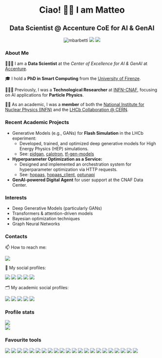 <h1 align="center">Ciao! 👋🏻 I am Matteo</h1>
<h2 align="center">Data Scientist @ Accenture CoE for AI & GenAI</h2>
<p align="center">
  <img src="https://komarev.com/ghpvc/?username=mbarbetti" alt="mbarbetti"/>
  <a href="https://github.com/mbarbetti"><img src="https://img.shields.io/badge/GitHub-mbarbetti-171515?style=flat&logo=github&logoColor=white"/></a>
  <a href="https://gitlab.cern.ch/mabarbet"><img src="https://img.shields.io/badge/GitLab.cern-mabarbet-e24329?style=flat&logo=gitlab&logoColor=white"/></a>
  <!--
  <a href="https://baltig.infn.it/barbetti_matteo"><img src="https://img.shields.io/badge/baltig.infn.it-barbetti_matteo-e24329?style=flat&logo=gitlab&logoColor=white"/></a>
  -->
  <!--
  <a href="https://hub.docker.com/u/mbarbetti"><img src="https://img.shields.io/badge/DockerHub-mbarbetti-1c63ee?style=flat&logo=docker&logoColor=white"/></a>
  -->
  <!--
  <a href="https://www.kaggle.com/mbarbetti"><img src="https://img.shields.io/badge/Kaggle-mbarbetti-37bae8?style=flat&logo=kaggle&logoColor=white"/></a>
  -->
</p>

<!-- ABOUT ME -->
### About Me

🧑🏻‍💻 I am a **Data Scientist** at the _Center of Excellence for AI & GenAI_ at [Accenture](https://www.accenture.com).

🎓 I hold a **PhD in Smart Computing** from the [University of Firenze](https://www.unifi.it/en).

👨🏻‍🔬 Previously, I was a **Technological Researcher** at [INFN-CNAF](https://www.cnaf.infn.it/en), focusing on AI applications for **Particle Physics**.

🤝🏻 As an academic, I was a **member** of both the [National Institute for Nuclear Physics (INFN)](https://home.infn.it/en/) and the [LHCb Collaboration @ CERN](http://lhcb.web.cern.ch/).

<!-- RECENT ACADEMIC PROJECTS -->
### Recent Academic Projects
  - Generative Models (e.g., GANs) for **Flash Simulation** in the LHCb experiment:
      - Developed, trained, and optimized deep generative models for High Energy Physics (HEP) simulations.  
      - See: [pidgan](https://github.com/mbarbetti/pidgan), [calotron](https://github.com/mbarbetti/calotron), [tf-gen-models](https://github.com/mbarbetti/tf-gen-models)
  - **Hyperparameter Optimization as a Service:**
      - Designed and implemented an orchestration system for hyperparameter optimization via HTTP requests.  
      - See: [hopaas](https://hopaas.cloud.infn.it), [hopaas_client](https://github.com/landerlini/hopaas_client), [optunapi](https://github.com/mbarbetti/optunapi)
  - **GenAI-powered Digital Agent** for user support at the CNAF Data Center.

<!-- INTERESTS -->
### Interests
  - Deep Generative Models (particularly GANs)
  - Transformers & attention-driven models
  - Bayesian optimization techniques
  - Graph Neural Networks

<!-- CONTACTS -->
### Contacts

📫 How to reach me:
<p align="left">
  <a href="mailto:matteo.barbetti.94@gmail.com"><img src="https://img.shields.io/badge/Gmail-matteo.barbetti.94@gmail.com-D14836?style=flat&logo=gmail&logoColor=white"/></a>
</p>

💬 My social profiles:
<p align="left">
  <a href="https://www.linkedin.com/in/matteo-barbetti/"><img src="https://custom-icon-badges.demolab.com/badge/LinkedIn-0A66C2?logo=linkedin-white&logoColor=fff"/></a>
  <a href="https://www.tiktok.com/@m.barbetz"><img src="https://img.shields.io/badge/TikTok-010101?style=flat&logo=tiktok&logoColor=white"/></a>
  <a href="https://www.instagram.com/m.barbetz/"><img src="https://img.shields.io/badge/Instagram-dd2a7b?style=flat&logo=instagram&logoColor=white"/></a>
  <a href="https://www.threads.net/@m.barbetz"><img src="https://img.shields.io/badge/Threads-black?style=flat&logo=threads&logoColor=white"/></a>
  <a href="https://twitter.com/mbarbetz"><img src="https://img.shields.io/badge/Twitter-black?style=flat&logo=x&logoColor=white"/></a>
</p>

🗂️ My academic social profiles:
<p align="left">
  <a href="https://scholar.google.com/citations?user=Ufpa6SIAAAAJ"><img src="https://img.shields.io/badge/GoogleScholar-4086f4?style=flat&logo=GoogleScholar&logoColor=white"/></a>
  <a href="https://www.researchgate.net/profile/Matteo-Barbetti"><img src="https://img.shields.io/badge/ResearchGate-00d0af?style=flat&logo=ResearchGate&logoColor=white"/></a>
  <a href="https://www.semanticscholar.org/author/M.-Barbetti/2154060732"><img src="https://img.shields.io/badge/SemanticScholar-11223c?style=flat&logo=semanticscholar&logoColor=white"/></a>
  <a href="https://inspirehep.net/authors/1908127"><img src="https://img.shields.io/badge/iNSPIRE_HEP-08142c?style=flat&logo=inspire&logoColor=white"/></a>
  <a href="https://orcid.org/0000-0002-6704-6914"><img src="https://img.shields.io/badge/ORCID-A6CE39?style=flat&logo=ORCID&logoColor=white"/></a>
</p>

<!-- PROFILE STATS -->
### Profile stats

<p align="left">
  <a href="https://github.com/mbarbetti"><img align="center" src="https://github-readme-stats.vercel.app/api?username=mbarbetti&show_icons=true&include_all_commits=false&count_private=true&hide_title=false&hide_border=true&hide_rank=false&icon_color=#00CCFF&title_color=#00CCFF"/></a><br>
  <a href="https://github.com/mbarbetti"><img align="center" src="https://github-readme-stats.vercel.app/api/top-langs/?username=mbarbetti&hide=jupyter%20notebook&layout=compact&langs_count=10&hide_title=false&hide_border=true&icon_color=#00CCFF&title_color=#00CCFF"/></a><br>
  <!--
  <a href="https://wakatime.com/@mbarbetti"><img align="center" src="https://github-readme-stats.vercel.app/api/wakatime?username=@mbarbetti&&langs_count=5&v=2&hide_title=false&hide_border=true&icon_color=#00CCFF&title_color=#00CCFF&card_width=80"/></a>
  -->
</p>

<!-- FAVOURITE TOOLS -->
### Favourite tools

![](https://img.shields.io/badge/OS-mac%20OS-000000?style=flat&logo=apple&logoColor=white)
![](https://img.shields.io/badge/OS-Windows-0078D6?style=flat&logo=windows&logoColor=white)
![](https://img.shields.io/badge/OS-Ubuntu-E95420?style=flat&logo=ubuntu&logoColor=white)
![](https://img.shields.io/badge/IDE-VIM-%2311AB00?&style=flat&logo=vim&logoColor=white)
![](https://img.shields.io/badge/IDE-VS_Code-007acc?style=flat&logo=visual%20studio%20code&logoColor=white)
![](https://img.shields.io/badge/IDE-Overleaf-47a141?style=flat&logo=overleaf&logoColor=white)
![](https://img.shields.io/badge/Code-Python-3673a5?style=flat&logo=python&logoColor=white)
![](https://img.shields.io/badge/Code-NumPy-777BB4?style=flat&logo=numpy&logoColor=white)
![](https://img.shields.io/badge/Code-Pandas-2C2D72?style=flat&logo=pandas&logoColor=white)
![](https://img.shields.io/badge/Code-sklearn-f89a36?style=flat&logo=scikit-learn&logoColor=white)
![](https://img.shields.io/badge/Code-Keras-d10000?style=flat&logo=keras&logoColor=white)
![](https://img.shields.io/badge/Code-TensorFlow-f57000?style=flat&logo=tensorflow&logoColor=white)
![](https://img.shields.io/badge/Code-PyTorch-EE4C2C?style=flat&logo=pytorch&logoColor=white)
![](https://img.shields.io/badge/Code-Jax-ea80fc?style=flat&logo=jax&logoColor=white)
![](https://img.shields.io/badge/Code-Colab-f9ab00?style=flat&logo=googlecolab&logoColor=white)
![](https://img.shields.io/badge/Code-Jupyter-F37626.svg?&style=flat&logo=Jupyter&logoColor=white)
![](https://img.shields.io/badge/Code-Docker-2497ed.svg?&style=flat&logo=docker&logoColor=white)
![](https://img.shields.io/badge/Code-LaTeX-008080?style=flat&logo=lateX&logoColor=white)
![](https://img.shields.io/badge/Code-Markdown-000000?style=flat&logo=markdown&logoColor=white)
![](https://img.shields.io/badge/Code-HTML-e44d26?style=flat&logo=html5&logoColor=white)
![](https://img.shields.io/badge/Code-CSS-1572b6?style=flat&logo=css3&logoColor=white)
![](https://img.shields.io/badge/Code-Git-f05030?style=flat&logo=git&logoColor=white)

